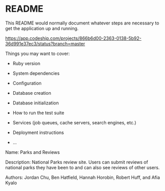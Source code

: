 # README

This README would normally document whatever steps are necessary to get the
application up and running.

https://app.codeship.com/projects/866b6d00-2363-0138-5b92-36d991e37ec3/status?branch=master

Things you may want to cover:

* Ruby version

* System dependencies

* Configuration

* Database creation

* Database initialization

* How to run the test suite

* Services (job queues, cache servers, search engines, etc.)

* Deployment instructions

* ...

Name: Parks and Reviews

Description: National Parks review site. Users can submit reviews of national parks they have been to and can also see reviews of other users.

Authors: Jordan Chu, Ben Hatfield, Hannah Horobin, Robert Huff, and Afia Kyalo
